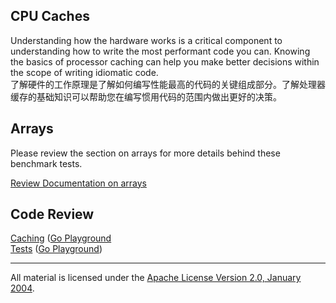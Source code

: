 ## CPU Caches

Understanding how the hardware works is a critical component to understanding how to write the most performant code you can. Knowing the basics of processor caching can help you make better decisions within the scope of writing idiomatic code.  
了解硬件的工作原理是了解如何编写性能最高的代码的关键组成部分。了解处理器缓存的基础知识可以帮助您在编写惯用代码的范围内做出更好的决策。
## Arrays
Please review the section on arrays for more details behind these benchmark tests.

[Review Documentation on arrays](../../../language/arrays/arrays.md)

## Code Review

[Caching](caching.go) ([Go Playground](https://play.golang.org/p/EwKGhHOYKtR)  
[Tests](caching_test.go) ([Go Playground](https://play.golang.org/p/i0qOj3uuNOs))
___
All material is licensed under the [Apache License Version 2.0, January 2004](http://www.apache.org/licenses/LICENSE-2.0).
